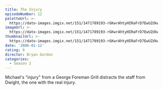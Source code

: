 ```yaml
---
title: The Injury
episodeNumber: 12
paletteUrl: >-
  https://dato-images.imgix.net/151/1471789193-rGKwrAhtyHIRaFrD7EwUZdkw9TQ.jpg?auto=enhance&ch=DPR%2CWidth&palette=json
imageUrl: >-
  https://dato-images.imgix.net/151/1471789193-rGKwrAhtyHIRaFrD7EwUZdkw9TQ.jpg?auto=compress%2Cformat&ch=DPR%2CWidth&w=500
thumbnailUrl: >-
  https://dato-images.imgix.net/151/1471789193-rGKwrAhtyHIRaFrD7EwUZdkw9TQ.jpg?auto=enhance&ch=DPR%2CWidth&fit=crop&fm=jpg&h=280&w=500
date: '2006-01-12'
rating: 9
director: Bryan Gordon
categories:
  - Season 2
---
```


Michael's "injury" from a George Foreman Grill distracts the staff from Dwight, the one with the real injury.
